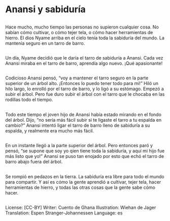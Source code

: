 # Anansi y sabiduría

##
Hace mucho, mucho tiempo las personas no supieron cualquier cosa. No sabían cómo cultivar, o cómo tejer tela, o cómo hacer herramientas de hierro. El dios Nyame arriba en el cielo tenía toda la sabiduría del mundo. La mantenía seguro en un tarro de barro.

##
Un día, Nyame decidió que le daría el tarro de sabiduría a Anansi. Cada vez Anansi miraba en el tarro de barro, aprendía algo nuevo. ¡Qué apasionante!

##
Codicioso Anansi pensó, “voy a mantener el tarro seguro en la parte superior de un árbol alto. ¡Entonces lo puedo tener todo para mi!”  Hiló un hilo largo, lo enrolló por el tarro de barro, y lo ligó a su estómago. Empezó a subir el árbol. Pero fue duro subir el árbol con el tarro que le chocaba en las rodillas todo el tiempo.

##
Todo este tiempo el joven hijo de Anansi había estado mirando en el fondo del árbol. Dijo, “no sería más fácil subir si te ligaste el tarro a tu espalda en cambio?” Anansi intentó ligar el tarro de barro lleno de sabiduría a su espalda, y realmente era mucho más fácil.

##
En un instante llegó a la parte superior del árbol. Pero entonces  paró y pensó, “se supone que soy yo qien tiene toda la sabiduría, y aquí mi hijo fue más listo que yo!” Anansi se puso tan enojado por esto que echó el tarro de barro abajo fuera del árbol.

##
Se rompió en pedazos en la tierra. La sabiduría era libre para todo el mundo para compartir. Y así es cómo la gente aprendió a cultivar, tejer tela, hacer herramientas de hierro, y todas las otras cosas que la gente sabe cómo hacer.

##
License: [CC-BY]
Writer: Cuento de Ghana
Illustration: Wiehan de Jager
Translation: Espen Stranger-Johannessen
Language: es
